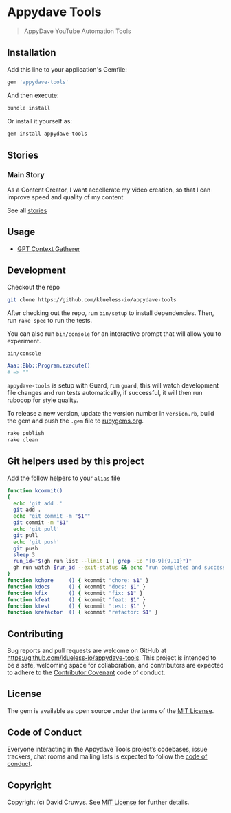 # Appydave Tools

> AppyDave YouTube Automation Tools

## Installation

Add this line to your application's Gemfile:

```ruby
gem 'appydave-tools'
```

And then execute:

```bash
bundle install
```

Or install it yourself as:

```bash
gem install appydave-tools
```

## Stories

### Main Story

As a Content Creator, I want accellerate my video creation, so that I can improve speed and quality of my content

See all [stories](./STORIES.md)


## Usage

- [GPT Context Gatherer](./docs/usage/gpt-context.md)


## Development

Checkout the repo

```bash
git clone https://github.com/klueless-io/appydave-tools
```

After checking out the repo, run `bin/setup` to install dependencies. Then, run `rake spec` to run the tests. 

You can also run `bin/console` for an interactive prompt that will allow you to experiment.

```bash
bin/console

Aaa::Bbb::Program.execute()
# => ""
```

`appydave-tools` is setup with Guard, run `guard`, this will watch development file changes and run tests automatically, if successful, it will then run rubocop for style quality.

To release a new version, update the version number in `version.rb`, build the gem and push the `.gem` file to [rubygems.org](https://rubygems.org).

```bash
rake publish
rake clean
```

## Git helpers used by this project

Add the follow helpers to your `alias` file

```bash
function kcommit()
{
  echo 'git add .'
  git add .
  echo "git commit -m "$1""
  git commit -m "$1"
  echo 'git pull'
  git pull
  echo 'git push'
  git push
  sleep 3
  run_id="$(gh run list --limit 1 | grep -Eo "[0-9]{9,11}")"
  gh run watch $run_id --exit-status && echo "run completed and successful" && git pull && git tag | sort -V | tail -1
}
function kchore     () { kcommit "chore: $1" }
function kdocs      () { kcommit "docs: $1" }
function kfix       () { kcommit "fix: $1" }
function kfeat      () { kcommit "feat: $1" }
function ktest      () { kcommit "test: $1" }
function krefactor  () { kcommit "refactor: $1" }
```

## Contributing

Bug reports and pull requests are welcome on GitHub at https://github.com/klueless-io/appydave-tools. This project is intended to be a safe, welcoming space for collaboration, and contributors are expected to adhere to the [Contributor Covenant](http://contributor-covenant.org) code of conduct.

## License

The gem is available as open source under the terms of the [MIT License](https://opensource.org/licenses/MIT).

## Code of Conduct

Everyone interacting in the Appydave Tools project’s codebases, issue trackers, chat rooms and mailing lists is expected to follow the [code of conduct](https://github.com/klueless-io/appydave-tools/blob/master/CODE_OF_CONDUCT.md).

## Copyright

Copyright (c) David Cruwys. See [MIT License](LICENSE.txt) for further details.
